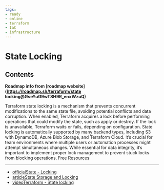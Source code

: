 ```yaml
---
tags:
- ready
- online
- terraform
- IaC
- infrastructure
---
```



# State Locking

## Contents

__Roadmap info from [roadmap website](<https://roadmap.sh/terraform/state> locking@GseYuG9wT8H9R_enxWzuQ)__

Terraform state locking is a mechanism that prevents concurrent modifications to the same state file, avoiding potential conflicts and data corruption. When enabled, Terraform acquires a lock before performing operations that could modify the state, such as apply or destroy. If the lock is unavailable, Terraform waits or fails, depending on configuration. State locking is automatically supported by many backend types, including S3 with DynamoDB, Azure Blob Storage, and Terraform Cloud. It’s crucial for team environments where multiple users or automation processes might attempt simultaneous changes. While essential for data integrity, it’s important to implement proper lock management to prevent stuck locks from blocking operations.
Free Resources

---

- [officialState - Locking](https://developer.hashicorp.com/terraform/language/state/locking)
- [articleState Storage and Locking](https://developer.hashicorp.com/terraform/language/state/backends)
- [videoTerraform - State locking](https://www.youtube.com/watch?v=QdDCUpggmrw)
